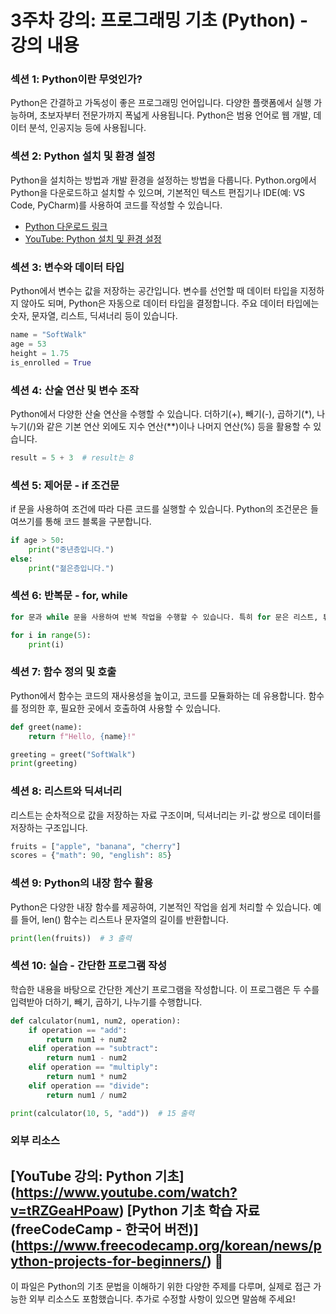 # 3주차 강의: 프로그래밍 기초 (Python) - 강의 내용

### 섹션 1: Python이란 무엇인가?
Python은 간결하고 가독성이 좋은 프로그래밍 언어입니다. 다양한 플랫폼에서 실행 가능하며, 초보자부터 전문가까지 폭넓게 사용됩니다. Python은 범용 언어로 웹 개발, 데이터 분석, 인공지능 등에 사용됩니다.

### 섹션 2: Python 설치 및 환경 설정
Python을 설치하는 방법과 개발 환경을 설정하는 방법을 다룹니다. Python.org에서 Python을 다운로드하고 설치할 수 있으며, 기본적인 텍스트 편집기나 IDE(예: VS Code, PyCharm)를 사용하여 코드를 작성할 수 있습니다.

- [Python 다운로드 링크](https://www.python.org/downloads/)
- [YouTube: Python 설치 및 환경 설정](https://www.youtube.com/watch?v=kLZuut1fYzQ)

### 섹션 3: 변수와 데이터 타입
Python에서 변수는 값을 저장하는 공간입니다. 변수를 선언할 때 데이터 타입을 지정하지 않아도 되며, Python은 자동으로 데이터 타입을 결정합니다. 주요 데이터 타입에는 숫자, 문자열, 리스트, 딕셔너리 등이 있습니다.

```python
name = "SoftWalk"
age = 53
height = 1.75
is_enrolled = True
```

### 섹션 4: 산술 연산 및 변수 조작
Python에서 다양한 산술 연산을 수행할 수 있습니다. 더하기(+), 빼기(-), 곱하기(*), 나누기(/)와 같은 기본 연산 외에도 지수 연산(**)이나 나머지 연산(%) 등을 활용할 수 있습니다.
```python
result = 5 + 3  # result는 8

```
### 섹션 5: 제어문 - if 조건문
if 문을 사용하여 조건에 따라 다른 코드를 실행할 수 있습니다. Python의 조건문은 들여쓰기를 통해 코드 블록을 구분합니다.

```python
if age > 50:
    print("중년층입니다.")
else:
    print("젊은층입니다.")
```

### 섹션 6: 반복문 - for, while
```python
for 문과 while 문을 사용하여 반복 작업을 수행할 수 있습니다. 특히 for 문은 리스트, 튜플 등과 같은 데이터 구조의 항목을 순차적으로 처리할 때 유용합니다.

for i in range(5):
    print(i)
```

### 섹션 7: 함수 정의 및 호출
Python에서 함수는 코드의 재사용성을 높이고, 코드를 모듈화하는 데 유용합니다. 함수를 정의한 후, 필요한 곳에서 호출하여 사용할 수 있습니다.

```python
def greet(name):
    return f"Hello, {name}!"

greeting = greet("SoftWalk")
print(greeting)
```

### 섹션 8: 리스트와 딕셔너리
리스트는 순차적으로 값을 저장하는 자료 구조이며, 딕셔너리는 키-값 쌍으로 데이터를 저장하는 구조입니다.

```python
fruits = ["apple", "banana", "cherry"]
scores = {"math": 90, "english": 85}
```
### 섹션 9: Python의 내장 함수 활용
Python은 다양한 내장 함수를 제공하여, 기본적인 작업을 쉽게 처리할 수 있습니다. 예를 들어, len() 함수는 리스트나 문자열의 길이를 반환합니다.

```python
print(len(fruits))  # 3 출력
```
### 섹션 10: 실습 - 간단한 프로그램 작성
학습한 내용을 바탕으로 간단한 계산기 프로그램을 작성합니다. 이 프로그램은 두 수를 입력받아 더하기, 빼기, 곱하기, 나누기를 수행합니다.

```python
def calculator(num1, num2, operation):
    if operation == "add":
        return num1 + num2
    elif operation == "subtract":
        return num1 - num2
    elif operation == "multiply":
        return num1 * num2
    elif operation == "divide":
        return num1 / num2

print(calculator(10, 5, "add"))  # 15 출력
```

### 외부 리소스
[YouTube 강의: Python 기초] (https://www.youtube.com/watch?v=tRZGeaHPoaw)
[Python 기초 학습 자료 (freeCodeCamp - 한국어 버전)] (https://www.freecodecamp.org/korean/news/python-projects-for-beginners/)

---

이 파일은 Python의 기초 문법을 이해하기 위한 다양한 주제를 다루며, 실제로 접근 가능한 외부 리소스도 포함했습니다. 추가로 수정할 사항이 있으면 말씀해 주세요!
